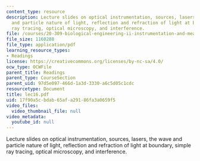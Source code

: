 ```yaml
---
content_type: resource
description: Lecture slides on optical instrumentation, sources, lasers, the wave
  and particle nature of light, reflection and refraction of light at boundary, simple
  ray tracing, optical microscopy, and interference.
file: /courses/20-309-biological-engineering-ii-instrumentation-and-measurement-fall-2006/17f90a5cbdab65afa29186fa3a0659f5_lec16.pdf
file_size: 1160288
file_type: application/pdf
learning_resource_types:
- Readings
license: https://creativecommons.org/licenses/by-nc-sa/4.0/
ocw_type: OCWFile
parent_title: Readings
parent_type: CourseSection
parent_uid: 97d5e097-466d-1a3d-3330-a6c5d05c1cdc
resourcetype: Document
title: lec16.pdf
uid: 17f90a5c-bdab-65af-a291-86fa3a0659f5
video_files:
  video_thumbnail_file: null
video_metadata:
  youtube_id: null
---
```

Lecture slides on optical instrumentation, sources, lasers, the wave and particle nature of light, reflection and refraction of light at boundary, simple ray tracing, optical microscopy, and interference.
